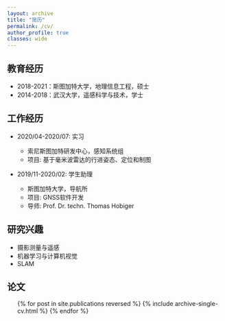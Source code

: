 ```yaml
---
layout: archive
title: "简历"
permalink: /cv/
author_profile: true
classes: wide
---
```


教育经历
-----
* 2018-2021：斯图加特大学，地理信息工程，硕士
* 2014-2018：武汉大学，遥感科学与技术，学士

工作经历
-----
* 2020/04-2020/07:  实习
  * 索尼斯图加特研发中心，感知系统组
  * 项目: 基于毫米波雷达的行进姿态、定位和制图

* 2019/11-2020/02:  学生助理
  * 斯图加特大学，导航所
  * 项目: GNSS软件开发
  * 导师: Prof. Dr. techn. Thomas Hobiger
  
研究兴趣
-----
* 摄影测量与遥感
* 机器学习与计算机视觉
* SLAM

论文
-----
  <ul>{% for post in site.publications reversed %}
    {% include archive-single-cv.html %}
  {% endfor %}</ul>
  

  

  

